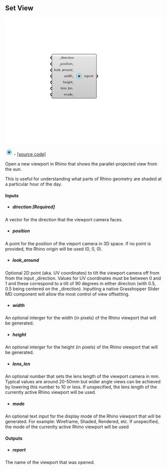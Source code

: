 ## Set View

![](../../images/components/Set_View.png)

![](../../images/icons/Set_View.png) - [[source code]](https://github.com/ladybug-tools/ladybug-grasshopper/blob/master/ladybug_grasshopper/src//LB%20Set%20View.py)


Open a new viewport in Rhino that shows the parallel-projected view from the sun. 

This is useful for understanding what parts of Rhino geometry are shaded at a particular hour of the day. 



#### Inputs
* ##### direction [Required]
A vector for the direction that the viewport camera faces. 
* ##### position 
A point for the position of the vieport camera in 3D space. If no point is provided, the Rhino origin will be used (0, 0, 0). 
* ##### look_around 
Optional 2D point (aka. UV coordinates) to tilt the viewport camera off from from the input _direction. Values for UV coordinates must be between 0 and 1 and these correspond to a tilt of 90 degrees in either direction (with 0.5, 0.5 being centered on the _direction). Inputting a native Grasshopper Slider MD component will allow the most control of view offsetting. 
* ##### width 
An optional interger for the width (in pixels) of the Rhino viewport that will be generated. 
* ##### height 
An optional interger for the height (in pixels) of the Rhino viewport that will be generated. 
* ##### lens_len 
An optional number that sets the lens length of the viewport camera in mm. Typical values are around 20-50mm but wider angle views can be achieved by lowering this number to 10 or less. If unspecified, the lens length of the currently active Rhino viewport will be used. 
* ##### mode 
An optional text input for the display mode of the Rhino viewport that will be generated. For example: Wireframe, Shaded, Rendered, etc. If unspecified, the mode of the currenlty active Rhino viewport will be used 

#### Outputs
* ##### report
The name of the viewport that was opened. 